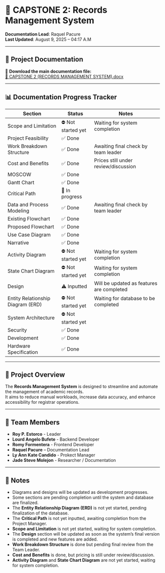 # 📁 CAPSTONE 2: Records Management System

**Documentation Lead**: Raquel Pacure  
**Last Updated**: August 9, 2025 – 04:17 A.M  

---

## 📄 Project Documentation

🔗 **Download the main documentation file:**  
[📎 CAPSTONE 2 (RECORDS MANAGEMENT SYSTEM).docx](https://docs.google.com/document/d/1lrCUKcMwp2XMVFyzzKsYgWKd1Y8hjqgT/edit?usp=sharing&ouid=104714777232985337086&rtpof=true&sd=true)  

---

## 📊 Documentation Progress Tracker

| **Section**                           | **Status**          | **Notes**                                        |
|---------------------------------------|---------------------|--------------------------------------------------|
| Scope and Limitation                  | ⛔ Not started yet   | Waiting for system completion                    |
| Project Feasibility                   | ✅ Done              |                                                  |
| Work Breakdown Structure              | ✅ Done              | Awaiting final check by team leader              |
| Cost and Benefits                     | ✅ Done              | Prices still under review/discussion             |
| MOSCOW                                | ✅ Done              |                                                  |
| Gantt Chart                           | ✅ Done              |                                                  |
| Critical Path                         | 🔄 In progress       |                                                  |
| Data and Process Modeling             | ✅ Done              | Awaiting final check by team leader              |
| Existing Flowchart                    | ✅ Done              |                                                  |
| Proposed Flowchart                    | ✅ Done              |                                                  |
| Use Case Diagram                      | ✅ Done              |                                                  |
| Narrative                             | ✅ Done              |                                                  |
| Activity Diagram                      | ⛔ Not started yet   | Waiting for system completion                    |
| State Chart Diagram                   | ⛔ Not started yet   | Waiting for system completion                    |
| Design                                | ⚠️ Inputted          | Will be updated as features are completed        |
| Entity Relationship Diagram (ERD)     | ⛔ Not started yet   | Waiting for database to be completed             |
| System Architecture                   | ⛔ Not started yet   |                                                  |
| Security                              | ✅ Done              |                                                  |
| Development                           | ✅ Done              |                                                  |
| Hardware Specification                | ✅ Done              |                                                  |

---

## 📌 Project Overview

The **Records Management System** is designed to streamline and automate the management of academic records.  
It aims to reduce manual workloads, increase data accuracy, and enhance accessibility for registrar operations.

---

## 👥 Team Members
- **Roy P. Estorco** - Leader
- **Lourd Angelo Bufete** - Backend Developer
- **Romy Formentera** - Frontend Developer
- **Raquel Pacure** – Documentation Lead  
- **Ly Ann Kate Candido** - Prokect Manager
- **Jade Steve Molejon** - Researcher / Documentation

---

## 📝 Notes

- Diagrams and designs will be updated as development progresses.  
- Some sections are pending completion until the system and database are finalized.  
- The **Entity Relationship Diagram (ERD)** is not yet started, pending finalization of the database.  
- The **Critical Path** is not yet inputted, awaiting completion from the Project Manager.  
- **Scope and Limitation** is not yet started, waiting for system completion.  
- The **Design** section will be updated as soon as the system’s final version is completed and new features are added.  
- **Work Breakdown Structure** is done but pending final review from the Team Leader.  
- **Cost and Benefits** is done, but pricing is still under review/discussion.  
- **Activity Diagram** and **State Chart Diagram** are not yet started, waiting for system completion.  

